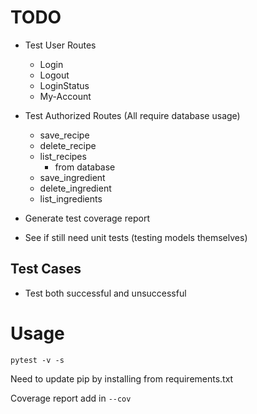 # TODO
- Test User Routes
  - Login
  - Logout
  - LoginStatus
  - My-Account

- Test Authorized Routes (All require database usage)
  - save_recipe
  - delete_recipe
  - list_recipes
    - from database
  - save_ingredient
  - delete_ingredient
  - list_ingredients

- Generate test coverage report
- See if still need unit tests (testing models themselves)
## Test Cases
- Test both successful and unsuccessful


# Usage
`pytest -v -s`

Need to update pip by installing from requirements.txt

Coverage report
add in `--cov`